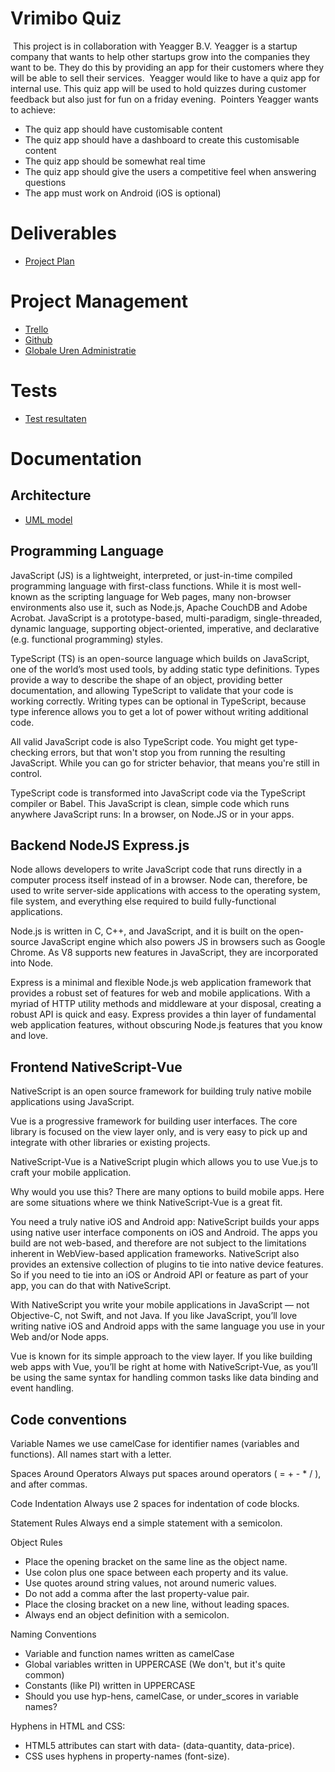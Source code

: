 # Vrimibo Quiz
​
This project is in collaboration with Yeagger B.V. 
Yeagger is a startup company that wants to help other startups grow into the companies they want to be. They do this by providing an app for their customers where they will be able to sell their services.
​
Yeagger would like to have a quiz app for internal use. This quiz app will be used to hold quizzes during customer feedback but also just for fun on a friday evening.
​
Pointers Yeagger wants to achieve:
* The quiz app should have customisable content
* The quiz app should have a dashboard to create this customisable content
* The quiz app should be somewhat real time
* The quiz app should give the users a competitive feel when answering questions
* The app must work on Android (iOS is optional)
​
​
# Deliverables
* [Project Plan](https://docs.google.com/document/d/1CNFJJaoMn59lAaUDVl_USS3kQyKytjmTjy953f0jS9Q/edit?usp=sharing) 
​
# Project Management
* [Trello](https://trello.com/b/bCI44nDN/team-4)
* [Github](#)
* [Globale Uren Administratie](https://docs.google.com/spreadsheets/d/1iYL_mUg4VUNpqUTnIA2F40eM8bMybt5HNMzP-ZsgNTw/edit?usp=sharing)

# Tests
* [Test resultaten](https://docs.google.com/document/d/1zrtpf5yKrc-Us076FyA_1Ef-M5OiNrZsji_8-7bfKM8/edit?usp=sharing)


# Documentation

## Architecture
* [UML model](https://github.com/hvateam042020/vrimibo.quiz/blob/main/uml-model-api.PNG) 

## Programming Language
JavaScript (JS) is a lightweight, interpreted, or just-in-time compiled programming language with first-class functions. While it is most well-known as the scripting language for Web pages, many non-browser environments also use it, such as Node.js, Apache CouchDB and Adobe Acrobat. JavaScript is a prototype-based, multi-paradigm, single-threaded, dynamic language, supporting object-oriented, imperative, and declarative (e.g. functional programming) styles.

TypeScript (TS) is an open-source language which builds on JavaScript, one of the world’s most used tools, by adding static type definitions. Types provide a way to describe the shape of an object, providing better documentation, and allowing TypeScript to validate that your code is working correctly. Writing types can be optional in TypeScript, because type inference allows you to get a lot of power without writing additional code.

All valid JavaScript code is also TypeScript code. You might get type-checking errors, but that won't stop you from running the resulting JavaScript. While you can go for stricter behavior, that means you're still in control.

TypeScript code is transformed into JavaScript code via the TypeScript compiler or Babel. This JavaScript is clean, simple code which runs anywhere JavaScript runs: In a browser, on Node.JS or in your apps.

## Backend NodeJS Express.js
Node allows developers to write JavaScript code that runs directly in a computer process itself instead of in a browser. Node can, therefore, be used to write server-side applications with access to the operating system, file system, and everything else required to build fully-functional applications.

Node.js is written in C, C++, and JavaScript, and it is built on the open-source JavaScript engine which also powers JS in browsers such as Google Chrome. As V8 supports new features in JavaScript, they are incorporated into Node.

Express is a minimal and flexible Node.js web application framework that provides a robust set of features for web and mobile applications. With a myriad of HTTP utility methods and middleware at your disposal, creating a robust API is quick and easy. Express provides a thin layer of fundamental web application features, without obscuring Node.js features that you know and love.

## Frontend NativeScript-Vue
NativeScript is an open source framework for building truly native mobile applications using JavaScript.

Vue is a progressive framework for building user interfaces. The core library is focused on the view layer only, and is very easy to pick up and integrate with other libraries or existing projects.

NativeScript-Vue is a NativeScript plugin which allows you to use Vue.js to craft your mobile application.

Why would you use this?
There are many options to build mobile apps. Here are some situations where we think NativeScript-Vue is a great fit.

You need a truly native iOS and Android app: NativeScript builds your apps using native user interface components on iOS and Android. The apps you build are not web-based, and therefore are not subject to the limitations inherent in WebView-based application frameworks. NativeScript also provides an extensive collection of plugins to tie into native device features. So if you need to tie into an iOS or Android API or feature as part of your app, you can do that with NativeScript.

With NativeScript you write your mobile applications in JavaScript — not Objective-C, not Swift, and not Java. If you like JavaScript, you’ll love writing native iOS and Android apps with the same language you use in your Web and/or Node apps.

Vue is known for its simple approach to the view layer. If you like building web apps with Vue, you’ll be right at home with NativeScript-Vue, as you’ll be using the same syntax for handling common tasks like data binding and event handling.

## Code conventions
Variable Names
we use camelCase for identifier names (variables and functions). All names start with a letter.

Spaces Around Operators
Always put spaces around operators ( = + - * / ), and after commas.

Code Indentation
Always use 2 spaces for indentation of code blocks.

Statement Rules
Always end a simple statement with a semicolon.

Object Rules
- Place the opening bracket on the same line as the object name.
- Use colon plus one space between each property and its value.
- Use quotes around string values, not around numeric values.
- Do not add a comma after the last property-value pair.
- Place the closing bracket on a new line, without leading spaces.
- Always end an object definition with a semicolon.

Naming Conventions
- Variable and function names written as camelCase
- Global variables written in UPPERCASE (We don't, but it's quite common)
- Constants (like PI) written in UPPERCASE
- Should you use hyp-hens, camelCase, or under_scores in variable names?

Hyphens in HTML and CSS:
- HTML5 attributes can start with data- (data-quantity, data-price).
- CSS uses hyphens in property-names (font-size).
